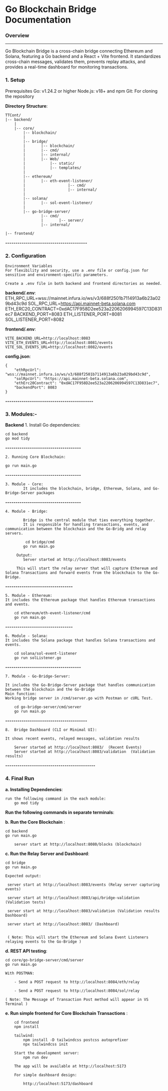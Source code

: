 Go Blockchain Bridge Documentation
=====================================

### Overview
--------
Go Blockchain Bridge is a cross-chain bridge connecting Ethereum and Solana, featuring a Go backend and a React + Vite frontend. It standardizes cross-chain messages, validates them, prevents replay attacks, and provides a real-time dashboard for monitoring transactions.

### 1. Setup
Prerequisites
Go: v1.24.2 or higher
Node.js: v18+ and npm
Git: For cloning the repository

 **Directory Structure**:
  
    TTCont/
    |-- backend/
        |
        |-- core/
            |-- blockchain/ 
            |
            |-- bridge/ 
            |       |-- blockchain/
            |       |-- cmd/
            |       |-- internal/   
            |       |-- Web/ 
            |           |-- static/
            |           |-- templates/ 
            |
            |-- ethereum/
            |       |-- eth-event-listener/
            |                   |-- cmd/
            |                   |-- internal/
            |
            |-- solana/
            |       |-- sol-event-listener/
            |     
            |-- go-bridge-server/
                    |-- cmd/ 
                    |       |-- server/
                    |-- internal/

    |-- frontend/


**----------------------------------------**

### 2. Configuration
    Environment Variables
    For flexibility and security, use a .env file or config.json for sensitive and environment-specific parameters.

    Create a .env file in both backend and frontend directories as needed.

**backend/.env**:
    ETH_RPC_URL=wss://mainnet.infura.io/ws/v3/688f2501b7114913a6b23a029bd43c9d
    SOL_RPC_URL=https://api.mainnet-beta.solana.com
    ETH_ERC20_CONTRACT=0xdAC17F958D2ee523a2206206994597C13D831ec7
    BACKEND_PORT=8083
    ETH_LISTENER_PORT=8081
    SOL_LISTENER_PORT=8082

**frontend/.env**:

    VITE_BACKEND_URL=http://localhost:8083
    VITE_ETH_EVENTS_URL=http://localhost:8081/events
    VITE_SOL_EVENTS_URL=http://localhost:8082/events
    
**config.json**:

    {
        "ethRpcUrl": "wss://mainnet.infura.io/ws/v3/688f2501b7114913a6b23a029bd43c9d",
        "solRpcUrl": "https://api.mainnet-beta.solana.com",
        "ethErc20Contract": "0xdAC17F958D2ee523a2206206994597C13D831ec7",
        "backendPort": 8083
    }

**-------------------------------------------**

### 3. Modules:-
**Backend**
    1. Install Go dependencies:
    
    cd backend
    go mod tidy

**-------------------------------------**

    2. Running Core Blockchain:

    go run main.go

**-------------------------------------**

    3. Module - Core:
            It includes the blockchain, bridge, Ethereum, Solana, and Go-Bridge-Server packages
    
**-------------------------------------**

    4. Module - Bridge:

            Bridge is the central module that ties everything together.
            It is responsible for handling transactions, events, and communication between the blockchain and the Go-Bridg and relay servers.

             cd bridge/cmd
            go run main.go

         Output: 
            Server started at http://localhost:8083/events

         This will start the relay server that will capture Ethereum and Solana Transactions and forward events from the blockchain to the Go-Bridge.
    
**---------------------------------**

    5. Module - Ethereum:
    It includes the Ethereum package that handles Ethereum transactions and events.

        cd ethereum/eth-event-listener/cmd
        go run main.go

**---------------------------------**

    6. Module - Solana:
    It includes the Solana package that handles Solana transactions and events.

        cd solana/sol-event-listener
        go run solListener.go

**-------------------------------------**

    7. Module - Go-Bridge-Server:

    It includes the Go-Bridge-Server package that handles communication between the blockchain and the Go-Bridge
    Main function: 
    Working bridge server in /cmd/server.go with Postman or cURL Test.

        cd go-bridge-server/cmd/server
        go run main.go

**----------------------------------------**

    8.  Bridge Dashboard (CLI or Minimal UI):

    It shows recent events, relayed messages, validation results
    
        Server started at http://localhost:8083/  (Recent Events)
        Server started at http://localhost:8083/validation  (Validation results)

**--------------------------------------------**

### 4. Final Run
 
**a. Installing Dependencies**:

    run the following command in the each module:
        go mod tidy

 
**Run the following commands in separate terminals**:

**b. Run the Core Blockchain** :

    cd backend
    go run main.go

        server start at http://localhost:8080/blocks (blockchain)

**c. Run the Relay Server and Dashboard**:

    cd bridge
    go run main.go

    Expected output:
    
     server start at http://localhost:8083/events (Relay server capturing events)

     server start at http://localhost:8083/api/bridge-validation (Validation tests)

     server start at http://localhost:8083/validation (Validation results Dashboard)

     server start at http://localhost:8083/ (Dashboard)


     ( Note: This will start the Ethereum and Solana Event Listeners relaying events to the Go-Bridge )

**d. REST API testing**:


    cd core/go-bridge-server/cmd/server
    go run main.go

    With POSTMAN:

        - Send a POST request to http://localhost:8084/eth/relay

        - Send a POST request to http://localhost:8084/sol/relay

    ( Note: The Message of Transaction Post method will appear in VS Terminal )


**e. Run simple frontend for Core Blockchain Transactions** :

        cd frontend
        npm install
        
        tailwind:
            npm install -D tailwindcss postcss autoprefixer
            npx tailwindcss init

        Start the development server:
            npm run dev

        The app will be available at http://localhost:5173

        For simple dashboard design:

            http://localhost:5173/dashboard
